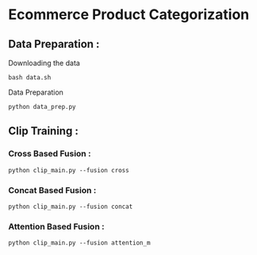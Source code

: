 # Ecommerce Product Categorization

## Data Preparation : 
Downloading the data
```
bash data.sh
```

Data Preparation
```
python data_prep.py
```

## Clip Training :

### Cross Based Fusion : 

```
python clip_main.py --fusion cross
```

### Concat Based Fusion : 

```
python clip_main.py --fusion concat
```
### Attention Based Fusion : 
```
python clip_main.py --fusion attention_m
```
